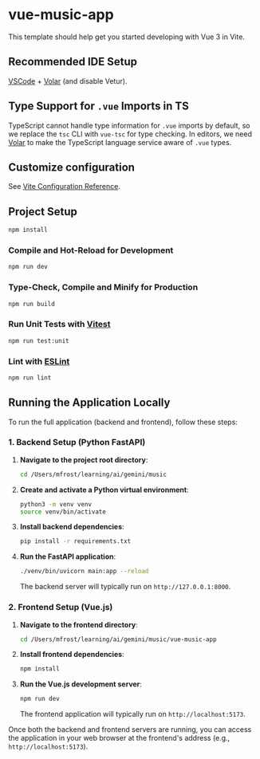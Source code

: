 # vue-music-app

This template should help get you started developing with Vue 3 in Vite.

## Recommended IDE Setup

[VSCode](https://code.visualstudio.com/) + [Volar](https://marketplace.visualstudio.com/items?itemName=Vue.volar) (and disable Vetur).

## Type Support for `.vue` Imports in TS

TypeScript cannot handle type information for `.vue` imports by default, so we replace the `tsc` CLI with `vue-tsc` for type checking. In editors, we need [Volar](https://marketplace.visualstudio.com/items?itemName=Vue.volar) to make the TypeScript language service aware of `.vue` types.

## Customize configuration

See [Vite Configuration Reference](https://vite.dev/config/).

## Project Setup

```sh
npm install
```

### Compile and Hot-Reload for Development

```sh
npm run dev
```

### Type-Check, Compile and Minify for Production

```sh
npm run build
```

### Run Unit Tests with [Vitest](https://vitest.dev/)

```sh
npm run test:unit
```

### Lint with [ESLint](https://eslint.org/)

```sh
npm run lint
```

## Running the Application Locally

To run the full application (backend and frontend), follow these steps:

### 1. Backend Setup (Python FastAPI)

1.  **Navigate to the project root directory**:
    ```sh
    cd /Users/mfrost/learning/ai/gemini/music
    ```
2.  **Create and activate a Python virtual environment**:
    ```sh
    python3 -m venv venv
    source venv/bin/activate
    ```
3.  **Install backend dependencies**:
    ```sh
    pip install -r requirements.txt
    ```
4.  **Run the FastAPI application**:
    ```sh
    ./venv/bin/uvicorn main:app --reload
    ```
    The backend server will typically run on `http://127.0.0.1:8000`.

### 2. Frontend Setup (Vue.js)

1.  **Navigate to the frontend directory**:
    ```sh
    cd /Users/mfrost/learning/ai/gemini/music/vue-music-app
    ```
2.  **Install frontend dependencies**:
    ```sh
    npm install
    ```
3.  **Run the Vue.js development server**:
    ```sh
    npm run dev
    ```
    The frontend application will typically run on `http://localhost:5173`.

Once both the backend and frontend servers are running, you can access the application in your web browser at the frontend's address (e.g., `http://localhost:5173`).